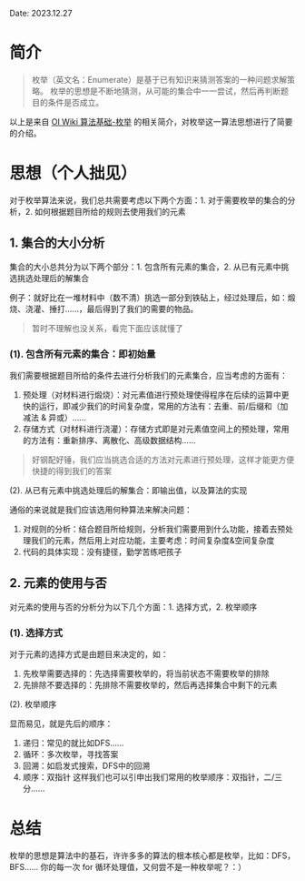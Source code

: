 Date: 2023.12.27
# 简介
> 枚举（英文名：Enumerate）是基于已有知识来猜测答案的一种问题求解策略。
> 枚举的思想是不断地猜测，从可能的集合中一一尝试，然后再判断题目的条件是否成立。

以上是来自 [OI Wiki 算法基础-枚举](https://oi-wiki.org/basic/enumerate/) 的相关简介，对枚举这一算法思想进行了简要的介绍。

# 思想（个人拙见）

对于枚举算法来说，我们总共需要考虑以下两个方面：1. 对于需要枚举的集合的分析，2. 如何根据题目所给的规则去使用我们的元素

## 1. 集合的大小分析

集合的大小总共分为以下两个部分：1. 包含所有元素的集合，2. 从已有元素中挑选挑选处理后的解集合

例子：就好比在一堆材料中（数不清）挑选一部分到铁砧上，经过处理后，如：煅烧、浇灌、捶打......，最后得到了我们的需要的物品。
> 暂时不理解也没关系，看完下面应该就懂了

### (1). 包含所有元素的集合：即初始量

我们需要根据题目所给的条件去进行分析我们的元素集合，应当考虑的方面有：
1. 预处理（对材料进行煅烧）：对元素值进行预处理使得程序在后续的运算中更快的运行，即减少我们的时间复杂度，常用的方法有：去重、前/后缀和（加减法 & 异或）......
2. 存储方式（对材料进行浇灌）：存储方式即是对元素值空间上的预处理，常用的方法有：重新排序、离散化、高级数据结构......
> 好钢配好锤，我们应当挑选合适的方法对元素进行预处理，这样才能更方便快捷的得到我们的答案

(2). 从已有元素中挑选处理后的解集合：即输出值，以及算法的实现

通俗的来说就是我们应该选用何种算法来解决问题：
1. 对规则的分析：结合题目所给规则，分析我们需要用到什么功能，接着去预处理我们的元素，然后用上对应功能，主要考虑：时间复杂度&空间复杂度
2. 代码的具体实现：没有捷径，勤学苦练吧孩子

## 2. 元素的使用与否

对元素的使用与否的分析分为以下几个方面：1. 选择方式，2. 枚举顺序

### (1). 选择方式

对于元素的选择方式是由题目来决定的，如：
1. 先枚举需要选择的：先选择需要枚举的，将当前状态不需要枚举的排除
2. 先排除不要选择的：先排除不需要枚举的，然后再选择集合中剩下的元素

(2). 枚举顺序

显而易见，就是先后的顺序：
1. 递归：常见的就比如DFS......
2. 循环：多次枚举，寻找答案
3. 回溯：如启发式搜索，DFS中的回溯
4. 顺序：双指针
这样我们也可以引申出我们常用的枚举顺序：双指针，二/三分......

# 总结

枚举的思想是算法中的基石，许许多多的算法的根本核心都是枚举，比如：DFS，BFS......
你的每一次 for 循环处理值，又何尝不是一种枚举呢？：）